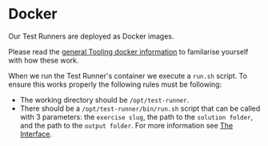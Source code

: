 # Docker

Our Test Runners are deployed as Docker images.

Please read the [general Tooling docker information](../docker.md) to familarise yourself with how these work.

When we run the Test Runner's container we execute a `run.sh` script.
To ensure this works properly the following rules must be following:

- The working directory should be `/opt/test-runner`.
- There should be a `/opt/test-runner/bin/run.sh` script that can be called with 3 parameters:
  the `exercise slug`, the path to the `solution folder`, and the path to the `output folder`.
  For more information see [The Interface](./interface.md).
